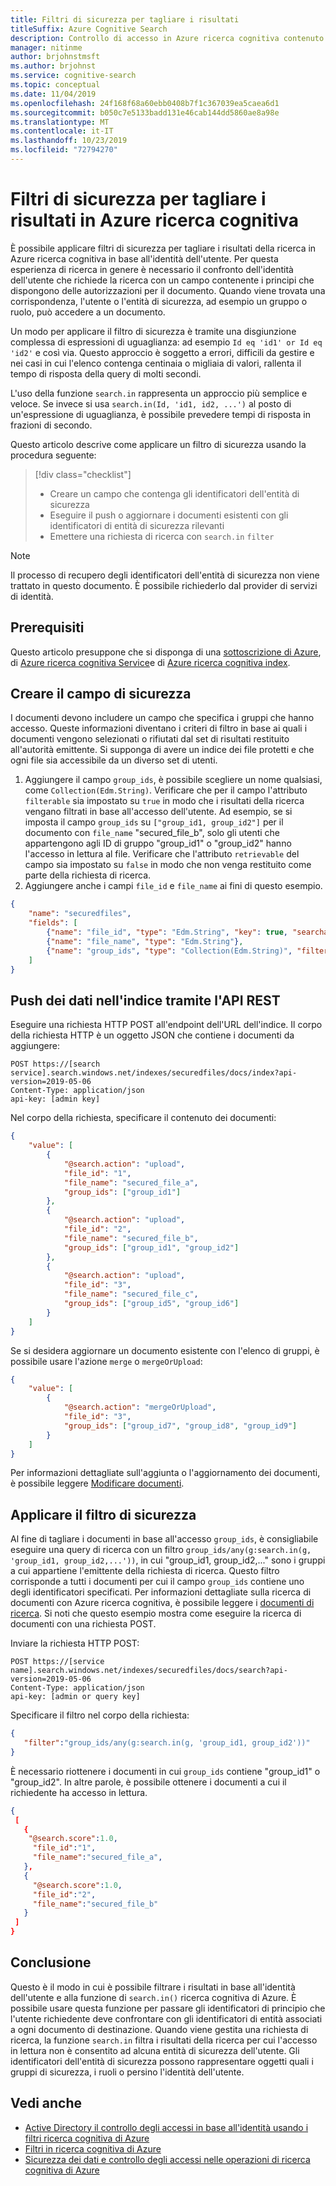```yaml
---
title: Filtri di sicurezza per tagliare i risultati
titleSuffix: Azure Cognitive Search
description: Controllo di accesso in Azure ricerca cognitiva contenuto usando i filtri di sicurezza e le identità utente.
manager: nitinme
author: brjohnstmsft
ms.author: brjohnst
ms.service: cognitive-search
ms.topic: conceptual
ms.date: 11/04/2019
ms.openlocfilehash: 24f168f68a60ebb0408b7f1c367039ea5caea6d1
ms.sourcegitcommit: b050c7e5133badd131e46cab144dd5860ae8a98e
ms.translationtype: MT
ms.contentlocale: it-IT
ms.lasthandoff: 10/23/2019
ms.locfileid: "72794270"
---
```

# <a name="security-filters-for-trimming-results-in-azure-cognitive-search"></a>Filtri di sicurezza per tagliare i risultati in Azure ricerca cognitiva

È possibile applicare filtri di sicurezza per tagliare i risultati della ricerca in Azure ricerca cognitiva in base all'identità dell'utente. Per questa esperienza di ricerca in genere è necessario il confronto dell'identità dell'utente che richiede la ricerca con un campo contenente i principi che dispongono delle autorizzazioni per il documento. Quando viene trovata una corrispondenza, l'utente o l'entità di sicurezza, ad esempio un gruppo o ruolo, può accedere a un documento.

Un modo per applicare il filtro di sicurezza è tramite una disgiunzione complessa di espressioni di uguaglianza: ad esempio `Id eq 'id1' or Id eq 'id2'` e così via. Questo approccio è soggetto a errori, difficili da gestire e nei casi in cui l'elenco contenga centinaia o migliaia di valori, rallenta il tempo di risposta della query di molti secondi. 

L'uso della funzione `search.in` rappresenta un approccio più semplice e veloce. Se invece si usa `search.in(Id, 'id1, id2, ...')` al posto di un'espressione di uguaglianza, è possibile prevedere tempi di risposta in frazioni di secondo.

Questo articolo descrive come applicare un filtro di sicurezza usando la procedura seguente:
> [!div class="checklist"]
> * Creare un campo che contenga gli identificatori dell'entità di sicurezza 
> * Eseguire il push o aggiornare i documenti esistenti con gli identificatori di entità di sicurezza rilevanti
> * Emettere una richiesta di ricerca con `search.in` `filter`

>[!NOTE]
> Il processo di recupero degli identificatori dell'entità di sicurezza non viene trattato in questo documento. È possibile richiederlo dal provider di servizi di identità.

## <a name="prerequisites"></a>Prerequisiti

Questo articolo presuppone che si disponga di una [sottoscrizione di Azure](https://azure.microsoft.com/pricing/free-trial/?WT.mc_id=A261C142F), di [Azure ricerca cognitiva Service](https://docs.microsoft.com/azure/search/search-create-service-portal)e di [Azure ricerca cognitiva index](https://docs.microsoft.com/azure/search/search-create-index-portal).  

## <a name="create-security-field"></a>Creare il campo di sicurezza

I documenti devono includere un campo che specifica i gruppi che hanno accesso. Queste informazioni diventano i criteri di filtro in base ai quali i documenti vengono selezionati o rifiutati dal set di risultati restituito all'autorità emittente.
Si supponga di avere un indice dei file protetti e che ogni file sia accessibile da un diverso set di utenti.
1. Aggiungere il campo `group_ids`, è possibile scegliere un nome qualsiasi, come `Collection(Edm.String)`. Verificare che per il campo l'attributo `filterable` sia impostato su `true` in modo che i risultati della ricerca vengano filtrati in base all'accesso dell'utente. Ad esempio, se si imposta il campo `group_ids` su `["group_id1, group_id2"]` per il documento con `file_name` "secured_file_b", solo gli utenti che appartengono agli ID di gruppo "group_id1" o "group_id2" hanno l'accesso in lettura al file.
   Verificare che l'attributo `retrievable` del campo sia impostato su `false` in modo che non venga restituito come parte della richiesta di ricerca.
2. Aggiungere anche i campi `file_id` e `file_name` ai fini di questo esempio.  

```JSON
{
    "name": "securedfiles",  
    "fields": [
        {"name": "file_id", "type": "Edm.String", "key": true, "searchable": false, "sortable": false, "facetable": false},
        {"name": "file_name", "type": "Edm.String"},
        {"name": "group_ids", "type": "Collection(Edm.String)", "filterable": true, "retrievable": false}
    ]
}
```

## <a name="pushing-data-into-your-index-using-the-rest-api"></a>Push dei dati nell'indice tramite l'API REST
  
Eseguire una richiesta HTTP POST all'endpoint dell'URL dell'indice. Il corpo della richiesta HTTP è un oggetto JSON che contiene i documenti da aggiungere:

```
POST https://[search service].search.windows.net/indexes/securedfiles/docs/index?api-version=2019-05-06  
Content-Type: application/json
api-key: [admin key]
```

Nel corpo della richiesta, specificare il contenuto dei documenti:

```JSON
{
    "value": [
        {
            "@search.action": "upload",
            "file_id": "1",
            "file_name": "secured_file_a",
            "group_ids": ["group_id1"]
        },
        {
            "@search.action": "upload",
            "file_id": "2",
            "file_name": "secured_file_b",
            "group_ids": ["group_id1", "group_id2"]
        },
        {
            "@search.action": "upload",
            "file_id": "3",
            "file_name": "secured_file_c",
            "group_ids": ["group_id5", "group_id6"]
        }
    ]
}
```

Se si desidera aggiornare un documento esistente con l'elenco di gruppi, è possibile usare l'azione `merge` o `mergeOrUpload`:

```JSON
{
    "value": [
        {
            "@search.action": "mergeOrUpload",
            "file_id": "3",
            "group_ids": ["group_id7", "group_id8", "group_id9"]
        }
    ]
}
```

Per informazioni dettagliate sull'aggiunta o l'aggiornamento dei documenti, è possibile leggere [Modificare documenti](https://docs.microsoft.com/rest/api/searchservice/addupdate-or-delete-documents).
   
## <a name="apply-the-security-filter"></a>Applicare il filtro di sicurezza

Al fine di tagliare i documenti in base all'accesso `group_ids`, è consigliabile eseguire una query di ricerca con un filtro `group_ids/any(g:search.in(g, 'group_id1, group_id2,...'))`, in cui "group_id1, group_id2,..." sono i gruppi a cui appartiene l'emittente della richiesta di ricerca.
Questo filtro corrisponde a tutti i documenti per cui il campo `group_ids` contiene uno degli identificatori specificati.
Per informazioni dettagliate sulla ricerca di documenti con Azure ricerca cognitiva, è possibile leggere i [documenti di ricerca](https://docs.microsoft.com/rest/api/searchservice/search-documents).
Si noti che questo esempio mostra come eseguire la ricerca di documenti con una richiesta POST.

Inviare la richiesta HTTP POST:

```
POST https://[service name].search.windows.net/indexes/securedfiles/docs/search?api-version=2019-05-06
Content-Type: application/json  
api-key: [admin or query key]
```

Specificare il filtro nel corpo della richiesta:

```JSON
{
   "filter":"group_ids/any(g:search.in(g, 'group_id1, group_id2'))"  
}
```

È necessario riottenere i documenti in cui `group_ids` contiene "group_id1" o "group_id2". In altre parole, è possibile ottenere i documenti a cui il richiedente ha accesso in lettura.

```JSON
{
 [
   {
    "@search.score":1.0,
     "file_id":"1",
     "file_name":"secured_file_a",
   },
   {
     "@search.score":1.0,
     "file_id":"2",
     "file_name":"secured_file_b"
   }
 ]
}
```
## <a name="conclusion"></a>Conclusione

Questo è il modo in cui è possibile filtrare i risultati in base all'identità dell'utente e alla funzione di `search.in()` ricerca cognitiva di Azure. È possibile usare questa funzione per passare gli identificatori di principio che l'utente richiedente deve confrontare con gli identificatori di entità associati a ogni documento di destinazione. Quando viene gestita una richiesta di ricerca, la funzione `search.in` filtra i risultati della ricerca per cui l'accesso in lettura non è consentito ad alcuna entità di sicurezza dell'utente. Gli identificatori dell'entità di sicurezza possono rappresentare oggetti quali i gruppi di sicurezza, i ruoli o persino l'identità dell'utente.
 
## <a name="see-also"></a>Vedi anche

+ [Active Directory il controllo degli accessi in base all'identità usando i filtri ricerca cognitiva di Azure](search-security-trimming-for-azure-search-with-aad.md)
+ [Filtri in ricerca cognitiva di Azure](search-filters.md)
+ [Sicurezza dei dati e controllo degli accessi nelle operazioni di ricerca cognitiva di Azure](search-security-overview.md)